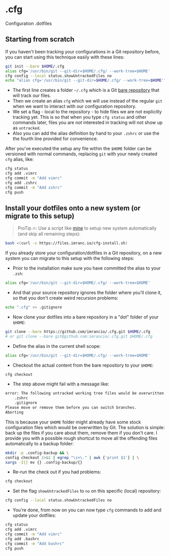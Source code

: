 # .cfg
Configuration .dotfiles

## Starting from scratch

If you haven't been tracking your configurations in a Git repository before, you can start using this technique easily with these lines:

```bash
git init --bare $HOME/.cfg
alias cfg='/usr/bin/git --git-dir=$HOME/.cfg/ --work-tree=$HOME'
cfg config --local status.showUntrackedFiles no
echo "alias cfg='/usr/bin/git --git-dir=$HOME/.cfg/ --work-tree=$HOME'" >> $HOME/.zshrc
```

- The first line creates a folder `~/.cfg` which is a Git [bare repository](https://www.saintsjd.com/2011/01/what-is-a-bare-git-repository/) that will track our files.
- Then we create an alias `cfg` which we will use instead of the regular `git` when we want to interact with our configuration repository.
- We set a flag - local to the repository - to hide files we are not explicitly tracking yet. This is so that when you type `cfg status` and other commands later, files you are not interested in tracking will not show up as `untracked`.
- Also you can add the alias definition by hand to your `.zshrc` or use the the fourth line provided for convenience.

After you've executed the setup any file within the `$HOME` folder can be versioned with normal commands, replacing `git` with your newly created `cfg` alias, like:

```bash
cfg status
cfg add .vimrc
cfg commit -m "Add vimrc"
cfg add .zshrc
cfg commit -m "Add zshrc"
cfg push
```

## Install your dotfiles onto a new system (or migrate to this setup)

> ProTip :fire:: Use a script like [mine](https://files.imranc.io/cfg-install.sh) to setup new system automatically (and skip all remaining steps):
```bash
bash <(curl -s https://files.imranc.io/cfg-install.sh)
```

If you already store your configuration/dotfiles in a Git repository, on a new system you can migrate to this setup with the following steps:

- Prior to the installation make sure you have committed the alias to your `.zsh`:

```bash
alias cfg='/usr/bin/git --git-dir=$HOME/.cfg/ --work-tree=$HOME'
```

- And that your source repository ignores the folder where you'll clone it, so that you don't create weird recursion problems:

```bash
echo ".cfg" >> .gitignore
```

- Now clone your dotfiles into a bare repository in a "dot" folder of your `$HOME`:

```bash
git clone --bare https://github.com/imrancio/.cfg.git $HOME/.cfg
# or git clone --bare git@github.com:imrancio/.cfg.git $HOME/.cfg
```

- Define the alias in the current shell scope:

```bash
alias cfg='/usr/bin/git --git-dir=$HOME/.cfg/ --work-tree=$HOME'
```

- Checkout the actual content from the bare repository to your `$HOME`:

```bash
cfg checkout
```

- The step above might fail with a message like:

```bash
error: The following untracked working tree files would be overwritten by checkout:
    .zshrc
    .gitignore
Please move or remove them before you can switch branches.
Aborting
```

This is because your `$HOME` folder might already have some stock configuration files which would be overwritten by Git. The solution is simple: back up the files if you care about them, remove them if you don't care. I provide you with a possible rough shortcut to move all the offending files automatically to a backup folder:

```bash
mkdir -p .config-backup && \
config checkout 2>&1 | egrep "\s+\." | awk {'print $1'} | \
xargs -I{} mv {} .config-backup/{}
```

- Re-run the check out if you had problems:

```bash
cfg checkout
```

- Set the flag `showUntrackedFiles` to `no` on this specific (local) repository:

```bash
cfg config --local status.showUntrackedFiles no
```

- You're done, from now on you can now type `cfg` commands to add and update your dotfiles:

```bash
cfg status
cfg add .vimrc
cfg commit -m "Add vimrc"
cfg add .bashrc
cfg commit -m "Add bashrc"
cfg push
```
